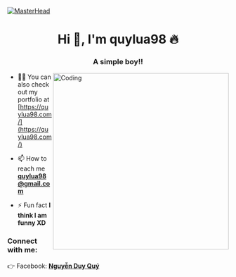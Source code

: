 [![MasterHead](https://quylua.com/images/cover.jpg)](https://fb.com/quylua98)
<h1 align="center">Hi 👋, I'm quylua98 🔥</h1>
<h3 align="center">A simple boy!!</h3>

<img align="right" alt="Coding" width="400" src="https://cdn.dribbble.com/users/870476/screenshots/10823439/media/fcb1664f928ea87ae01cfa505fccd83b.jpg?compress=1&resize=1200x900">

- 👨‍💻 You can also check out my portfolio at [https://quylua98.com/](https://quylua98.com/)

- 📫 How to reach me **quylua98@gmail.com**

- ⚡ Fun fact **I think I am funny XD**

<h3 align="left">Connect with me:</h3>
  👉 Facebook: <a href="https://fb.com/quylua98"><b>Nguyễn Duy Quý</b></a>
